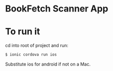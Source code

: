 
# BookFetch Scanner App



# To run it

cd into root of project and run:

```bash
$ ionic cordova run ios
```

Substitute ios for android if not on a Mac.
